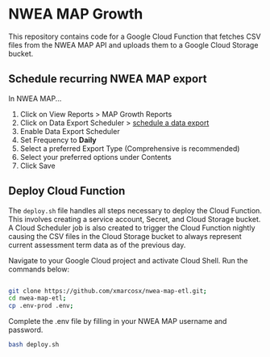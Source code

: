 # NWEA MAP Growth

This repository contains code for a Google Cloud Function that fetches CSV files from the NWEA MAP API and uploads them to a Google Cloud Storage bucket.

## Schedule recurring NWEA MAP export
In NWEA MAP...

1. Click on View Reports > MAP Growth Reports
2. Click on Data Export Scheduler > [schedule a data export](https://teach.mapnwea.org/report/map/comprehensiveDataFile.seam)
3. Enable Data Export Scheduler
4. Set Frequency to **Daily**
5. Select a preferred Export Type (Comprehensive is recommended)
6. Select your preferred options under Contents
7. Click Save

## Deploy Cloud Function
The `deploy.sh` file handles all steps necessary to deploy the Cloud Function. This involves creating a service account, Secret, and Cloud Storage bucket. A Cloud Scheduler job is also created to trigger the Cloud Function nightly causing the CSV files in the Cloud Storage bucket to always represent current assessment term data as of the previous day.

Navigate to your Google Cloud project and activate Cloud Shell. Run the commands below:

```bash

git clone https://github.com/xmarcosx/nwea-map-etl.git;
cd nwea-map-etl;
cp .env-prod .env;
```

Complete the .env file by filling in your NWEA MAP username and password.

```bash
bash deploy.sh
```

<!-- 

## Test function locally:

```bash

cd src;

functions-framework --target=main --debug --signature-type=http;

curl -X POST http://localhost:8080 -H "Content-Type:application/json"

``` -->
